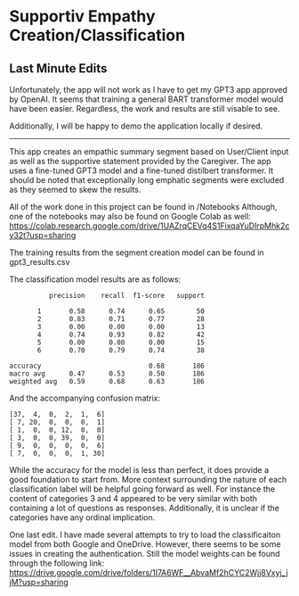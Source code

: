 # Supportiv Empathy Creation/Classification

## Last Minute Edits
Unfortunately, the app will not work as I have to get my GPT3 app approved by OpenAI. It seems that training a general BART transformer model would have been easier. Regardless, the work and results are still visable to see.

Additionally, I will be happy to demo the application locally if desired.

---


This app creates an empathic summary segment based on User/Client input as well as the supportive statement provided by the Caregiver. The app uses a fine-tuned GPT3 model and a fine-tuned distilbert transformer.
It should be noted that exceptionally long emphatic segments were excluded as they seemed to skew the results. 

All of the work done in this project can be found in /Notebooks
Although, one of the notebooks may also be found on Google Colab as well: https://colab.research.google.com/drive/1UAZrqCEVq4S1FixqaYuDIrpMhk2cv32t?usp=sharing

The training results from the segment creation model can be found in gpt3_results.csv

The classification model results are as follows:

              precision    recall  f1-score   support

           1       0.58      0.74      0.65        50
           2       0.83      0.71      0.77        28
           3       0.00      0.00      0.00        13
           4       0.74      0.93      0.82        42
           5       0.00      0.00      0.00        15
           6       0.70      0.79      0.74        38

    accuracy                           0.68       186
    macro avg      0.47      0.53      0.50       186
    weighted avg   0.59      0.68      0.63       186

And the accompanying confusion matrix:

    [37,  4,  0,  2,  1,  6]
    [ 7, 20,  0,  0,  0,  1]
    [ 1,  0,  0, 12,  0,  0]
    [ 3,  0,  0, 39,  0,  0]
    [ 9,  0,  0,  0,  0,  6]
    [ 7,  0,  0,  0,  1, 30]

While the accuracy for the model is less than perfect, it does provide a good foundation to start from. More context surrounding the nature of each classification label will be helpful going forward as well. For instance the content of categories 3 and 4 appeared to be very similar with both containing a lot of questions as responses. Additionally, it is unclear if the categories have any ordinal implication. 


One last edit. I have made several attempts to try to load the classificaiton model from both Google and OneDrive. However, there seems to be some issues in creating the authentication. Still the model weights can be found through the following link: https://drive.google.com/drive/folders/1I7A6WF__AbvaMf2hCYC2Wjj8Vxyj_jjM?usp=sharing

